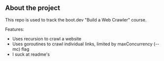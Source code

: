 ## About the project

This repo is used to track the boot.dev "Build a Web Crawler" course.

Features:
* Uses recursion to crawl a website
* Uses goroutines to crawl individual links, limited by maxConcurrency (--mc) flag
* I suck at readme's

